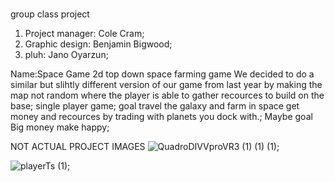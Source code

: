 #
group class project 


1. Project manager: Cole Cram;
2. Graphic design: Benjamin Bigwood;
3. pluh: Jano Oyarzun;

Name:Space Game
2d top down space farming game 
We decided to do a similar but slihtly different version of our game from last year 
by making the map not random where the player is able to gather recources to build on the base;
single player game;
goal travel the galaxy and farm in space get money and recources by trading with planets you dock with.;
Maybe goal Big money make happy;

NOT ACTUAL PROJECT IMAGES
![QuadroDIVVproVR3 (1) (1) (1)](https://github.com/BenjaminBigwood/Group-class-project/assets/143056232/2b6c50ce-ceda-4ceb-be69-d479d5e324db);

![playerTs (1)](https://github.com/BenjaminBigwood/Group-class-project/assets/143056232/fcab2976-bfa0-45b8-be46-81fd605620ba);

